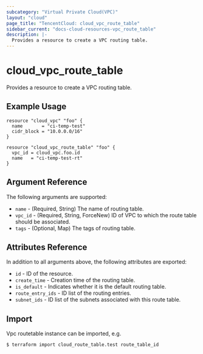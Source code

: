 ```yaml
---
subcategory: "Virtual Private Cloud(VPC)"
layout: "cloud"
page_title: "TencentCloud: cloud_vpc_route_table"
sidebar_current: "docs-cloud-resources-vpc_route_table"
description: |-
  Provides a resource to create a VPC routing table.
---
```


# cloud_vpc_route_table

Provides a resource to create a VPC routing table.

## Example Usage

```hcl
resource "cloud_vpc" "foo" {
  name       = "ci-temp-test"
  cidr_block = "10.0.0.0/16"
}

resource "cloud_vpc_route_table" "foo" {
  vpc_id = cloud_vpc.foo.id
  name   = "ci-temp-test-rt"
}
```

## Argument Reference

The following arguments are supported:

* `name` - (Required, String) The name of routing table.
* `vpc_id` - (Required, String, ForceNew) ID of VPC to which the route table should be associated.
* `tags` - (Optional, Map) The tags of routing table.

## Attributes Reference

In addition to all arguments above, the following attributes are exported:

* `id` - ID of the resource.
* `create_time` - Creation time of the routing table.
* `is_default` - Indicates whether it is the default routing table.
* `route_entry_ids` - ID list of the routing entries.
* `subnet_ids` - ID list of the subnets associated with this route table.


## Import

Vpc routetable instance can be imported, e.g.

```
$ terraform import cloud_route_table.test route_table_id
```

